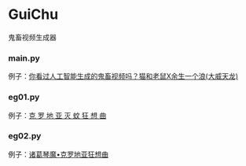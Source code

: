 # GuiChu
鬼畜视频生成器

### main.py
例子：[你看过人工智能生成的鬼畜视频吗？猫和老鼠X余生一个浪(大威天龙)](https://www.bilibili.com/video/BV1c54y1Q7RG)

### eg01.py
例子：[克 罗 地 亚 灭 蚊 狂 想 曲](https://www.bilibili.com/video/BV1ft4y1X7q6)

### eg02.py
例子：[诸葛琴魔•克罗地亚狂想曲](https://www.bilibili.com/video/BV1HC4y1h7bT)